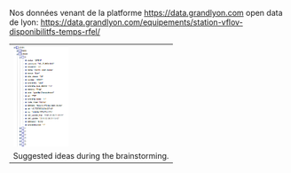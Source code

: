 
Nos données venant de la platforme  https://data.grandlyon.com open data de lyon:
https://data.grandlyon.com/equipements/station-vflov-disponibilitfs-temps-rfel/

<table border="0">
  <tr>
    <td>
      <img src="img/Capture.PNG" style="width: 100px;">
    </td>
  </tr>
  <tr>
    <td align="center">
      Suggested ideas during the brainstorming.
    </td>
  </tr>
</table>
